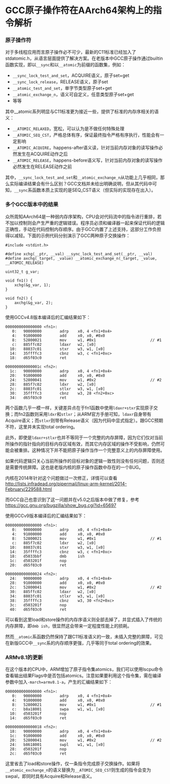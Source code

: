 GCC原子操作符在AArch64架构上的指令解析
===

### 原子操作符

对于多线程应用而言原子操作必不可少，最新的C11标准已经加入了stdatomic.h，从语言层面提供了解决方案。在老版本中GCC原子操作通过builtin函数实现，即以```__sync```和以```__atomic```为前缀的函数集，例如：

* ```__sync_lock_test_and_set```，ACQUIRE语义，原子set+get
* ```__sync_lock_release```，RELEASE语义，原子set
* ```__atomic_test_and_set```，单字节类型原子set+get
* ```__atomic_exchange_n```，语义可自定义，任意类型原子set+get
* 等等

其中__atomic系列明显与C11标准更为接近一些，提供了标准的内存序相关的语义：

* ```__ATOMIC_RELAXED```，宽松，可以认为是不做任何特殊处理
* ```__ATOMIC_SEQ_CST```，严格总体有序，保证最终指令严格有序执行，性能会有一定影响
* ```__ATOMIC_ACQUIRE```，happens-after语义读，针对当前内存对象的读写操作必然发生在ACQUIRE动作之后
* ```__ATOMIC_RELEASE```，happens-before语义写，针对当前内存对象的读写操作必然发生在RELEASE动作之前

其中，```__sync_lock_test_and_set```和```__atomic_exchange_n```从功能上几乎相同，那么实际编译结果会有什么区别？GCC文档并未给出明确说明，但从其代码中可知，```__sync```系函数本质上实现的是SEQ_CST语义（但实际的实现存在出入）。

### 多个GCC版本中的结果

众所周知AArch64是一种弱内存序架构，CPU会对代码流中的指令进行重排，若不加以控制则会产生严重的逻辑错误。程序员必须和编译器一起来保证代码的逻辑正确性，手动在代码控制内存顺序。由于GCC内置了上述支持，这部分工作负担得以减轻。下面的示例代码分别演示了GCC两种原子交换操作：

	#include <stdint.h>

	#define xchg(__ptr, __val) __sync_lock_test_and_set(__ptr, __val)
	#define axchg(_target, _value) __atomic_exchange_n(_target, _value, __ATOMIC_RELEASE)

	uint32_t g_var;

	void fn1() {
		xchg(&g_var, 1);
	}

	void fn2() {
		axchg(&g_var, 2);
	}

使用GCCv4.8版本编译后的汇编结果如下：

	0000000000000000 <fn1>:
	   0:   90000000        adrp    x0, 4 <fn1+0x4>
	   4:   91000000        add     x0, x0, #0x0
	   8:   52800021        mov     w1, #0x1                        // #1
	   c:   885ffc02        ldaxr   w2, [x0]
	  10:   88037c01        stxr    w3, w1, [x0]
	  14:   35ffffc3        cbnz    w3, c <fn1+0xc>
	  18:   d65f03c0        ret

	000000000000001c <fn2>:
	  1c:   90000000        adrp    x0, 4 <fn1+0x4>
	  20:   91000000        add     x0, x0, #0x0
	  24:   52800041        mov     w1, #0x2                        // #2
	  28:   885f7c02        ldxr    w2, [x0]
	  2c:   8803fc01        stlxr   w3, w1, [x0]
	  30:   35ffffc3        cbnz    w3, 28 <fn2+0xc>
	  34:   d65f03c0        ret

两个函数几乎一模一样，关键差异点在于fn1函数中使用```ldaxr+stxr```实现原子交换；而fn2函数则采用```ldxr```和```stlxr```；从ARM官方手册可知，```ldaxr```自身带有Acquire语义；而```stlxr```则带有Release语义（因为代码中显式指定）。跟GCC预期不符，这里并未实现total ordering。

此外，即使是```ldaxr+stlxr```也并不等同于一个完整的内存屏障，因为它们仅对当前所操作的指针指向的目标内存区域有效，而其它内存区域的操作不受影响，仍然可能会被重排。这种情况下并不能把原子操作当作一个完整意义上的内存屏障使用。

如果代码逻辑只关心当前所操作的目标对象的逻辑一致性则没有任何问题，否则还是需要传统屏障。这也是老版内核的原子操作函数中存在的一个BUG。

内核在2014年针对这个问题做过一次修正，详情可以查看 http://lists.infradead.org/pipermail/linux-arm-kernel/2014-February/229588.html

而GCC自己也意识到了这一问题并在v5.0之后版本中做了修复，参考 https://gcc.gnu.org/bugzilla/show_bug.cgi?id=65697

使用GCCv9版本编译后的汇编结果如下：

	0000000000000000 <fn1>:
	   0:   90000000        adrp    x0, 4 <fn1+0x4>
	   4:   91000000        add     x0, x0, #0x0
	   8:   52800021        mov     w1, #0x1                        // #1
	   c:   885f7c02        ldxr    w2, [x0]
	  10:   88037c01        stxr    w3, w1, [x0]
	  14:   35ffffc3        cbnz    w3, c <fn1+0xc>
	  18:   d5033bbf        dmb     ish
	  1c:   d503201f        nop
	  20:   d65f03c0        ret

	0000000000000024 <fn2>:
	  24:   90000000        adrp    x0, 4 <fn1+0x4>
	  28:   91000000        add     x0, x0, #0x0
	  2c:   52800041        mov     w1, #0x2                        // #2
	  30:   885ffc02        ldaxr   w2, [x0]
	  34:   8803fc01        stlxr   w3, w1, [x0]
	  38:   35ffffc3        cbnz    w3, 30 <fn2+0xc>
	  3c:   d503201f        nop
	  40:   d65f03c0        ret

可以看到这里load和store操作的内存序语义则全部去掉了，并显式插入了传统的内存屏障，即```dmb ish```，很显然这会带来一定程度性能上的损耗。

然而```__atomic```系函数仍然保持了跟C11标准语义的一致，未插入完整的屏障，可见在新版GCC中```__sync```系的内存顺序更强，几乎等同于total ordering的效果。

### ARMv8.1的更新

在这个版本的CPU中，ARM增加了原子指令集atomics，我们可以使用lscpu命令查看输出结果Flags中是否包括atomics。注意如果要利用这个指令集，需在编译参数中加入```-march=armv8.1-a```，产生的汇编结果如下：

	0000000000000000 <fn1>:
	   0:   90000000        adrp    x0, 4 <fn1+0x4>
	   4:   91000000        add     x0, x0, #0x0
	   8:   52800021        mov     w1, #0x1                        // #1
	   c:   b8a18001        swpa    w1, w1, [x0]
	  10:   d503201f        nop
	  14:   d65f03c0        ret

	0000000000000018 <fn2>:
	  18:   90000000        adrp    x0, 4 <fn1+0x4>
	  1c:   91000000        add     x0, x0, #0x0
	  20:   52800041        mov     w1, #0x2                        // #2
	  24:   b8618001        swpl    w1, w1, [x0]
	  28:   d503201f        nop
	  2c:   d65f03c0        ret

这里省去了load和store操作，仅一条指令完成原子交换操作。如果将```__atomic_exchange_n```的语义替换为```__ATOMIC_SEQ_CST```则生成的指令会变为swpal，即同时具有Acquire和Release语义。




